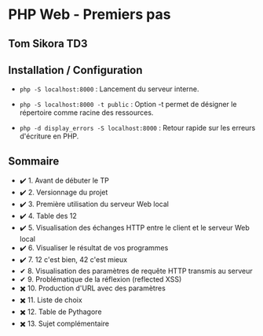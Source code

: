 # PHP Web - Premiers pas
## Tom Sikora TD3
## Installation / Configuration
- `php -S localhost:8000` : Lancement du serveur interne.

- `php -S localhost:8000 -t public` : Option -t permet de désigner le répertoire comme racine des ressources.

- `php -d display_errors -S localhost:8000` : Retour rapide sur les erreurs d'écriture en PHP.

## Sommaire
- ✔️ 1. Avant de débuter le TP
- ✔️ 2. Versionnage du projet
- ✔️ 3. Première utilisation du serveur Web local
- ✔️ 4. Table des 12
- ✔️ 5. Visualisation des échanges HTTP entre le client et le serveur Web local
- ✔️ 6. Visualiser le résultat de vos programmes
- ✔️️ 7. 12 c'est bien, 42 c'est mieux
- ✔ 8. Visualisation des paramètres de requête HTTP transmis au serveur
- ✔ 9. Problématique de la réflexion (reflected XSS)
- ✖️ 10. Production d'URL avec des paramètres
- ✖️ 11. Liste de choix
- ✖️ 12. Table de Pythagore
- ✖️ 13. Sujet complémentaire